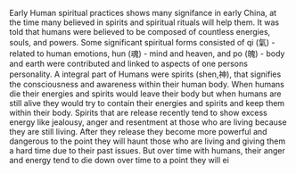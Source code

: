Early Human spiritual practices shows many signifance in early China, at the time many believed in spirits and spiritual rituals will help them. It was told that humans were believed to be composed of countless energies, souls, and powers. Some significant spiritual forms consisted of qi (氣) - related to human emotions, hun (魂) - mind and heaven, and po (魄) - body and earth were contributed and linked to aspects of one persons personality.  A integral part of Humans were spirits (shen,神), that signifies the consciousness and awareness within their human body. When humans die their energies and spirits would leave their body but when humans are still alive they would try to contain their energies and spirits and keep them within their body. Spirits that are release recently tend to show excess energy like jealousy, anger and resentment at those who are living because they are still living. After they release they become more powerful and dangerous to the point they will haunt those who are living and giving them a hard time due to their past issues. But over time with humans, their anger and energy tend to die down over time to a point they will ei